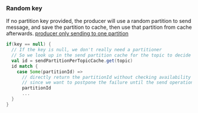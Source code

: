 ### Random key

If no partition key provided, the producer will use a random partition to send message, and save the partition to cache, then use that partition from cache afterwards.
[producer only sending to one partition](http://www.makingitscale.com/2013/kafka-producers-only-sending-to-one-partition.html)

```scala
if(key == null) {
  // If the key is null, we don't really need a partitioner
  // So we look up in the send partition cache for the topic to decide the target partition
  val id = sendPartitionPerTopicCache.get(topic)
  id match {
    case Some(partitionId) =>
      // directly return the partitionId without checking availability of the leader,
      // since we want to postpone the failure until the send operation anyways
      partitionId
      ...
  }
}
```